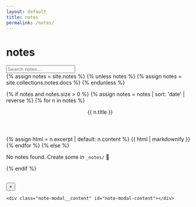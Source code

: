 ```yaml
---
layout: default
title: notes
permalink: /notes/
---
```


<link rel="stylesheet" href="{{ '/assets/notes.css' | relative_url }}">

<h1>notes</h1>
<div class="notes-toolbar">
  <input id="notes-search" type="search" placeholder="Search notes…">
</div>

<div class="notes-grid" id="notes-grid">
{% assign notes = site.notes %}
{% unless notes %}
  {% assign notes = site.collections.notes.docs %}
{% endunless %}

{% if notes and notes.size > 0 %}
  {% assign notes = notes | sort: 'date' | reverse %}
  {% for n in notes %}
    <article class="note-card" tabindex="0" data-title="{{ n.title | escape }}">
      <header class="note-title">{{ n.title }}</header>
        <div class="note-excerpt">
          {% assign html = n.excerpt | default: n.content %}
          {{ html | markdownify }}
        </div>
      <template class="note-full">
        {{ n.content | markdownify }}
      </template>
    </article>
  {% endfor %}
{% else %}
  <p>No notes found. Create some in <code>_notes/</code> 🎯</p>
{% endif %}
</div>

<!-- Modal -->
<div class="note-modal" id="note-modal" aria-hidden="true">
  <div class="note-modal__backdrop" data-close></div>

  <div class="note-modal__dialog" role="dialog" aria-modal="true" aria-labelledby="note-modal-title">
    <div class="note-modal__header">
      <h2 class="note-modal__title" id="note-modal-title"></h2>
      <button class="note-modal__close" type="button" aria-label="Close" data-close>×</button>
    </div>

    <div class="note-modal__content" id="note-modal-content"></div>
  </div>
</div>

<script type="module" src="{{ '/assets/notes.js' | relative_url }}"></script>



